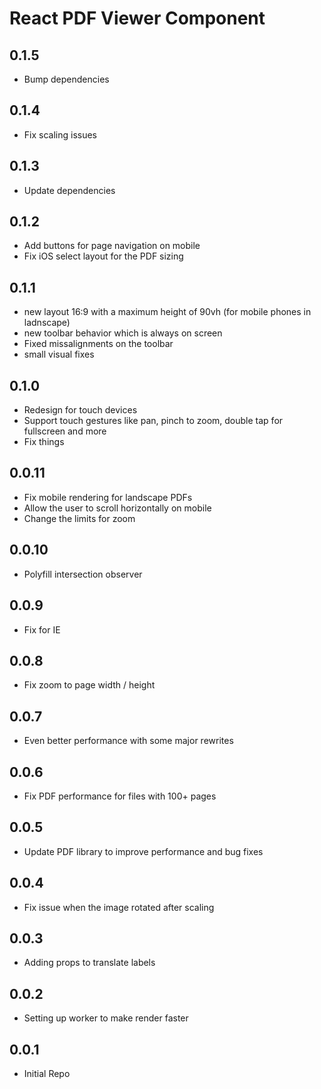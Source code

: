 # React PDF Viewer Component

## 0.1.5
- Bump dependencies

## 0.1.4
- Fix scaling issues

## 0.1.3
- Update dependencies

## 0.1.2
- Add buttons for page navigation on mobile
- Fix iOS select layout for the PDF sizing

## 0.1.1
- new layout 16:9 with a maximum height of 90vh (for mobile phones in ladnscape)
- new toolbar behavior which is always on screen
- Fixed missalignments on the toolbar
- small visual fixes

## 0.1.0
- Redesign for touch devices
- Support touch gestures like pan, pinch to zoom, double tap for fullscreen and more
- Fix things

## 0.0.11

- Fix mobile rendering for landscape PDFs
- Allow the user to scroll horizontally on mobile
- Change the limits for zoom

## 0.0.10

- Polyfill intersection observer

## 0.0.9

- Fix for IE

## 0.0.8

- Fix zoom to page width / height

## 0.0.7

- Even better performance with some major rewrites

## 0.0.6

- Fix PDF performance for files with 100+ pages


## 0.0.5

- Update PDF library to improve performance and bug fixes 

## 0.0.4

- Fix issue when the image rotated after scaling

## 0.0.3

- Adding props to translate labels

## 0.0.2

- Setting up worker to make render faster

## 0.0.1

- Initial Repo
